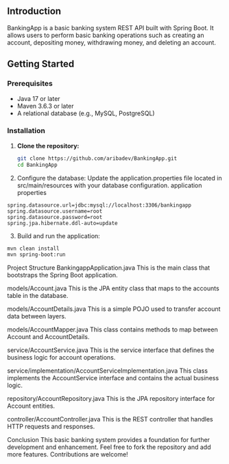 ## Introduction
BankingApp is a basic banking system REST API built with Spring Boot. It allows users to perform basic banking operations such as creating an account, depositing money, withdrawing money, and deleting an account.

## Getting Started

### Prerequisites
- Java 17 or later
- Maven 3.6.3 or later
- A relational database (e.g., MySQL, PostgreSQL)

### Installation

1. **Clone the repository:**
   ```bash
   git clone https://github.com/aribadev/BankingApp.git
   cd BankingApp
   ```

2. Configure the database:
Update the application.properties file located in src/main/resources with your database configuration.
application properties
  ```
  spring.datasource.url=jdbc:mysql://localhost:3306/bankingapp
  spring.datasource.username=root
  spring.datasource.password=root
  spring.jpa.hibernate.ddl-auto=update
  ```

3. Build and run the application:
  ```bash
  mvn clean install
  mvn spring-boot:run
  ```

Project Structure
BankingappApplication.java
This is the main class that bootstraps the Spring Boot application.

models/Account.java
This is the JPA entity class that maps to the accounts table in the database.

models/AccountDetails.java
This is a simple POJO used to transfer account data between layers.

models/AccountMapper.java
This class contains methods to map between Account and AccountDetails.

service/AccountService.java
This is the service interface that defines the business logic for account operations.

service/implementation/AccountServiceImplementation.java
This class implements the AccountService interface and contains the actual business logic.

repository/AccountRepository.java
This is the JPA repository interface for Account entities.

controller/AccountController.java
This is the REST controller that handles HTTP requests and responses.

Conclusion
This basic banking system provides a foundation for further development and enhancement. Feel free to fork the repository and add more features. Contributions are welcome!
